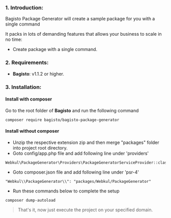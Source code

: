 ### 1. Introduction:

Bagisto Package Generator will create a sample package for you with a single command

It packs in lots of demanding features that allows your business to scale in no time:

* Create package with a single command.


### 2. Requirements:

* **Bagisto**: v1.1.2 or higher.


### 3. Installation:

#### Install with composer
Go to the root folder of **Bagisto** and run the following command

```
composer require bagisto/bagisto-package-generator
```

#### Install without composer
* Unzip the respective extension zip and then merge "packages" folder into project root directory.
* Goto config/app.php file and add following line under 'providers'

~~~
Webkul\PackageGenerator\Providers\PackageGeneratorServiceProvider::class
~~~

* Goto composer.json file and add following line under 'psr-4'

~~~
"Webkul\\PackageGenerator\\": "packages/Webkul/PackageGenerator"
~~~

* Run these commands below to complete the setup

~~~
composer dump-autoload
~~~

> That's it, now just execute the project on your specified domain.

